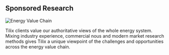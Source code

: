## Sponsored Research
![Energy Value Chain][1]

Tilix clients value our authoritative views of the whole energy system. Mixing industry experience, commercial nous and modern market research methods gives Tilix a unique viewpoint of the challenges and opportunities across the energy value chain.

[more]: /services/sponsored-research
[1]: http://www.tilix.uk.s3.amazonaws.com/img/sponsored-research.png

